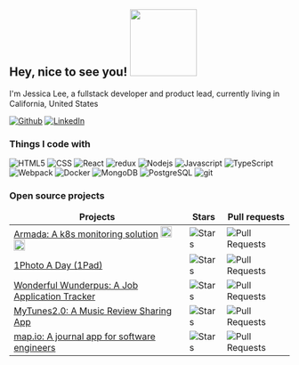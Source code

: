 <h2>Hey, nice to see you! <img src="https://i.giphy.com/media/bcKmIWkUMCjVm/giphy.gif?cid=ecf05e47xrjqewqiwwyxhyc08ybrkufcs6i32me7rlx6b3ye&rid=giphy.gif&ct=g" width="120"></h2>

<p>I'm Jessica Lee, a fullstack developer and product lead, currently living in California, United States <img src="https://cdn-icons.flaticon.com/png/512/4628/premium/4628635.png?token=exp=1655149975~hmac=bc15cab11de53a8a38473c27c61ea508"  width="15" /> </p>

<p><a href="https://github.com/frandis" target="_blank"><img alt="Github" src="https://img.shields.io/badge/GitHub-%2312100E.svg?&style=for-the-badge&logo=Github&logoColor=white" /></a> <a href="https://twitter.com/Guibz16" target="_blank"><a href="https://www.linkedin.com/in/jessica-lee-790a283b/" target="_blank"><img alt="LinkedIn" src="https://img.shields.io/badge/linkedin-%230077B5.svg?&style=for-the-badge&logo=linkedin&logoColor=white" /></a>
</p>


<h3>Things I code with</h3>
<p>
   <img  alt='HTML5' src="https://img.shields.io/badge/-HTML5-F05032?style=for-the-badge&logo=html5&logoColor=ffffff" />
   <img alt="CSS" src="https://img.shields.io/badge/-CSS3-007ACC?style=for-the-badge&logo=css3" />
<img alt="React" src="https://img.shields.io/badge/-React-45b8d8?style=for-the-badge&logo=react&logoColor=white" />
<img alt="redux" src="https://img.shields.io/badge/-Redux-764ABC?style=for-the-badge&logo=redux&logoColor=white" />
<img alt="Nodejs" src="https://img.shields.io/badge/-Nodejs-43853d?style=for-the-badge&logo=Node.js&logoColor=white" />
   <img alt="Javascript" src="https://img.shields.io/badge/-Javascript-F7DF1E?style=for-the-badge&logo=javascript&logoColor=white" />
   <img alt="TypeScript" src="https://img.shields.io/badge/-TypeScript-007ACC?style=for-the-badge&logo=typescript&logoColor=white" />
  <img alt="Webpack" src="https://img.shields.io/badge/-Webpack-8DD6F9?style=for-the-badge&logo=webpack&logoColor=white" /> 
  <img alt="Docker" src="https://img.shields.io/badge/-Docker-46a2f1?style=for-the-badge&logo=docker&logoColor=white" />
<img alt="MongoDB" src="https://img.shields.io/badge/-MongoDB-13aa52?style=for-the-badge&logo=mongodb&logoColor=white" />
 <img alt="PostgreSQL" src="https://img.shields.io/badge/-Postgresql-336791?style=for-the-badge&logo=postgresql&logoColor=white" />
<img alt="git" src="https://img.shields.io/badge/-Git-F05032?style=for-the-badge&logo=git&logoColor=white" />
   
</p>

<h3>Open source projects</h3>
<table>
  <thead align="center">
    <tr border: none;>
      <td><b>Projects</b></td>
      <td><b>Stars</b></td>
      <td><b>Pull requests</b></td>
    </tr>
  </thead>
  <tbody>
    <tr>
      <td><a href="https://github.com/oslabs-beta/Armada">Armada: A k8s monitoring solution</a> <a href="https://armadak8s.com/"><img src="https://cdn-icons-png.flaticon.com/512/249/249110.png" width="20" /></a> <a href="https://medium.com/@nat.w.heller/armada-k8s-a-sleek-and-powerful-kubernetes-monitoring-solution-bb448ede7d04"><img src="https://cdn-icons-png.flaticon.com/512/5968/5968933.png" width="20"/></a></td>
       <td><img alt="Stars" src="https://img.shields.io/github/stars/oslabs-beta/Armada?style=flat-square&labelColor=343b41"  /></td>
        <td><img alt="Pull Requests" src="https://img.shields.io/github/issues-pr-closed/oslabs-beta/Armada?style=flat-square&labelColor=343b41"/></td>
    </tr>
    <tr>
      <td> <a href="https://github.com/1PhotoADay/1Pad">1Photo A Day (1Pad)</a></td>
      <td><img alt="Stars" src="https://img.shields.io/github/stars/1PhotoADay/1Pad?style=flat-square&labelColor=343b41"  /></td>
      <td><img alt="Pull Requests" src="https://img.shields.io/github/issues-pr-closed/1PhotoADay/1Pad?style=flat-square&labelColor=343b41" /></td>
    </tr>
    <tr>
     <td> <a href="https://github.com/Team-Wunderpuss-2-0/Wunderpus">Wonderful Wunderpus: A Job Application Tracker</a></td>
       <td><img alt="Stars" src="https://img.shields.io/github/stars/Team-Wunderpuss-2-0/Wunderpus?style=flat-square&labelColor=343b41"  /></td>
      <td><img alt="Pull Requests" src="https://img.shields.io/github/issues-pr-closed/Team-Wunderpuss-2-0/Wunderpus?style=flat-square&labelColor=343b41" /></td>
    </tr>
    <tr>
     <td> <a href="https://github.com/ACJM-myTunes/MyTunes-v2">MyTunes2.0: A Music Review Sharing App</a></td>
       <td><img alt="Stars" src="https://img.shields.io/github/stars/ACJM-myTunes/MyTunes-v2?style=flat-square&labelColor=343b41"  /></td>
      <td><img alt="Pull Requests" src="https://img.shields.io/github/issues-pr-closed/ACJM-myTunes/MyTunes-v2?style=flat-square&labelColor=343b41" /></td>
    </tr>
    <tr>
      <td><a href="https://github.com/frandis/map.io">map.io: A journal app for software engineers</a>
        <td><img alt="Stars" src="https://img.shields.io/github/stars/frandis/map.io?style=flat-square&labelColor=343b41"  /></td>
      <td><img alt="Pull Requests" src="https://img.shields.io/github/issues-pr-closed/frandis/map.io?style=flat-square&labelColor=343b41" /></td>
    </tr>
  </tbody>
    
 </table>

<!--
**frandis/frandis** is a ✨ _special_ ✨ repository because its `README.md` (this file) appears on your GitHub profile.

Here are some ideas to get you started:

- 🔭 I’m currently working on ...
- 🌱 I’m currently learning ...
- 👯 I’m looking to collaborate on ...
- 🤔 I’m looking for help with ...
- 💬 Ask me about ...
- 📫 How to reach me: ...
- 😄 Pronouns: ...
- ⚡ Fun fact: ...
-->
